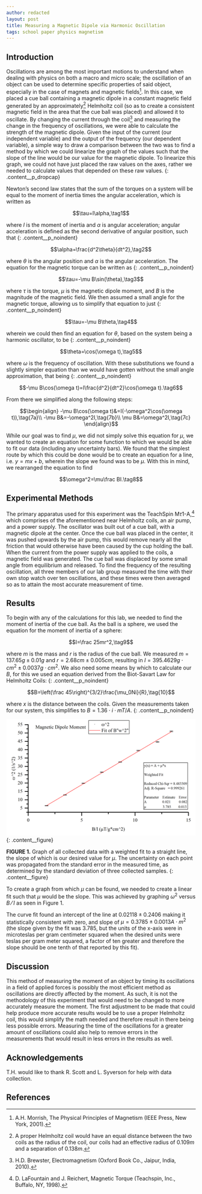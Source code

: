 ```yaml
---
author: redacted
layout: post
title: Measuring a Magnetic Dipole via Harmonic Oscillation
tags: school paper physics magnetism
---
```


## Introduction

Oscillations are among the most important motions to understand when dealing
with physics on both a macro and micro scale; the oscillation of an object can
be used to determine specific properties of said object, especially in the case
of magnets and magnetic fields[^1]. In this case, we placed a cue ball
containing a magnetic dipole in a constant magnetic field generated by an
approximately[^2] Helmholtz coil (so as to create a consistent magnetic field
in the area that the cue ball was placed) and allowed it to oscillate. By
changing the current through the coil[^3] and measuring the change in the
frequency of oscillations, we were able to calculate the strength of the
magnetic dipole. Given the input of the current (our independent variable) and
the output of the frequency (our dependent variable), a simple way to draw a
comparison between the two was to find a method by which we could linearize the
graph of the values such that the slope of the line would be our value for the
magnetic dipole. To linearize this graph, we could not have just placed the raw
values on the axes, rather we needed to calculate values that depended on these
raw values.
{: .content__p_dropcap}

[^1]:   A.H. Morrish, The Physical Principles of Magnetism (IEEE Press, New
        York, 2001).

[^2]:   A proper Helmholtz coil would have an equal distance between the two
        coils as the radius of the coil, our coils had an effective radius of
        $0.109m$ and a separation of $0.138m$.

[^3]:   H.D. Brewster, Electromagnetism (Oxford Book Co., Jaipur, India, 2010).

Newton’s second law states that the sum of the torques on a system will be equal
to the moment of inertia times the angular acceleration, which is written as

$$\tau=I\alpha,\tag1$$

where $I$ is the moment of inertia and $\alpha$ is angular acceleration; angular
acceleration is defined as the second derivative of angular position, such that
{: .content__p_noindent}

$$\alpha=\frac{d^2\theta}{dt^2},\tag2$$

where $\theta$ is the angular position and $\alpha$ is the angular acceleration.
The equation for the magnetic torque can be written as
{: .content__p_noindent}

$$\tau=-\mu B\sin(\theta),\tag3$$

where $\tau$ is the torque, $\mu$ is the magnetic dipole moment, and $B$ is the
magnitude of the magnetic field. We then assumed a small angle for the magnetic
torque, allowing us to simplify that equation to just
{: .content__p_noindent}

$$\tau=-\mu B\theta,\tag4$$

wherein we could then find an equation for $\theta$, based on the system being a
harmonic oscillator, to be
{: .content__p_noindent}

$$\theta=\cos(\omega t),\tag5$$

where $\omega$ is the frequency of oscillation. With these substitutions we
found a slightly simpler equation than we would have gotten without the small
angle approximation, that being
{: .content__p_noindent}

$$-\mu B\cos(\omega t)=I\frac{d^2}{dt^2}\cos(\omega t).\tag6$$

From there we simplified along the following steps:

$$\begin{align}
-\mu B\cos(\omega t)&=I(-\omega^2\cos(\omega t)),\tag{7a}\\
-\mu B&=-\omega^2I,\tag{7b}\\
\mu B&=\omega^2I,\tag{7c}
\end{align}$$

While our goal was to find $\mu$, we did not simply solve this equation for
$\mu$, we wanted to create an equation for some function to which we would be
able to fit our data (including any uncertainty bars). We found that the
simplest route by which this could be done would be to create an equation for a
line, i.e. $y=mx+b$, wherein the slope we found was to be $\mu$. With this in
mind, we rearranged the equation to find

$$\omega^2=\mu\frac BI.\tag8$$

## Experimental Methods

The primary apparatus used for this experiment was the TeachSpin
M$\tau$1-A,[^4] which comprises of the aforementioned near Helmholtz coils, an
air pump, and a power supply. The oscillator was built out of a cue ball, with
a magnetic dipole at the center. Once the cue ball was placed in the center, it
was pushed upwards by the air pump, this would remove nearly all the friction
that would otherwise have been caused by the cup holding the ball. When the
current from the power supply was applied to the coils, a magnetic field was
generated. The cue ball was displaced by some small angle from equilibrium and
released. To find the frequency of the resulting oscillation, all three members
of our lab group measured the time with their own stop watch over ten
oscillations, and these times were then averaged so as to attain the most
accurate measurement of time.

[^4]:   D. LaFountain and J. Reichert, Magnetic Torque (Teachspin, Inc.,
        Buffalo, NY, 1998).

## Results

To begin with any of the calculations for this lab, we needed to find the moment
of inertia of the cue ball. As the ball is a sphere, we used the equation for
the moment of inertia of a sphere:

$$I=\frac 25mr^2,\tag9$$

where $m$ is the mass and $r$ is the radius of the cue ball. We measured
$m=137.65g\pm0.01g$ and $r=2.68cm\pm0.005cm$, resulting in $I=395.4629g\cdot
cm^2\pm0.0037g\cdot cm^2$. We also need some means by which to calculate our
$B$, for this we used an equation derived from the Biot-Savart Law for Helmholtz
Coils:
{: .content__p_noindent}

$$B=\left(\frac 45\right)^{3/2}\frac{\mu_0Ni}{R},\tag{10}$$

where $x$ is the distance between the coils. Given the measurements taken for
our system, this simplifies to $B=1.36\cdot i \cdot mT/A$.
{: .content__p_noindent}

![Magnetic Dipole Moment](/assets/img/dipole.png)
{: .content__figure}

**FIGURE 1.** Graph of all collected data with a weighted fit to a straight
line, the slope of which is our desired value for $\mu$. The uncertainty on each
point was propagated from the standard error in the measured time, as determined
by the standard deviation of three collected samples.
{: .content__figure}

To create a graph from which $\mu$ can be found, we needed to create a linear
fit such that $\mu$ would be the slope. This was achieved by graphing $\omega^2$
versus $B⁄I$ as seen in Figure 1.

The curve fit found an intercept of the line at $0.02118\pm0.2406$ making it
statistically consistent with zero, and slope of $\mu=0.3785\pm0.0013
A\cdot m^2$  (the slope given by the fit was $3.785$, but the units of the
x-axis were in microteslas per gram centimeter squared when the desired units
were teslas per gram meter squared, a factor of ten greater and therefore the
slope should be one tenth of that reported by this fit).

## Discussion

This method of measuring the moment of an object by timing its oscillations in a
field of applied forces is possibly the most efficient method as oscillations
are directly affected by the moment. As such, it is not the methodology of this
experiment that would need to be changed to more accurately measure the moment.
The first adjustment to be made that could help produce more accurate results
would be to use a proper Helmholtz coil, this would simplify the math needed and
therefore result in there being less possible errors. Measuring the time of the
oscillations for a greater amount of oscillations could also help to remove
errors in the measurements that would result in less errors in the results as
well.

## Acknowledgements

T.H. would like to thank R. Scott and L. Syverson for help with data collection.

## References
